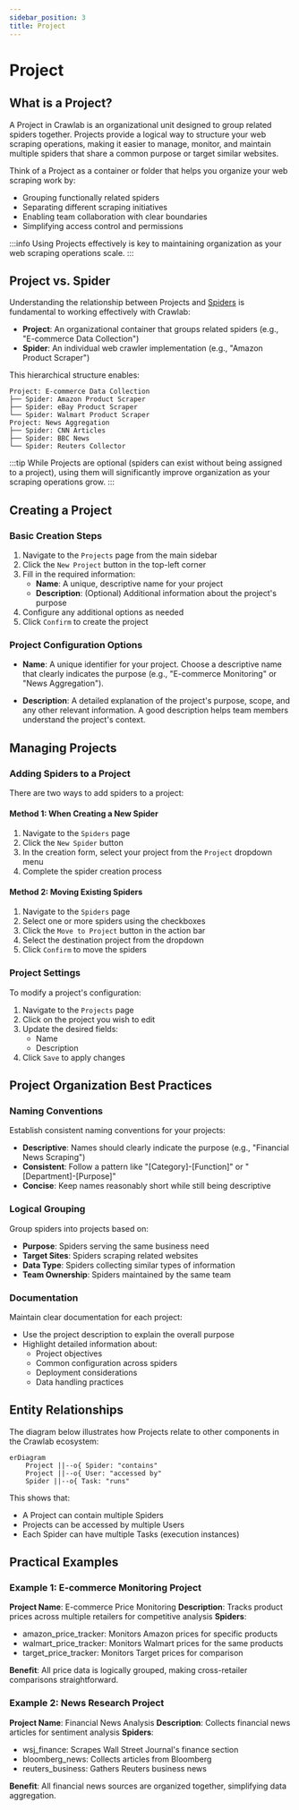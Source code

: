 ```yaml
---
sidebar_position: 3
title: Project
---
```


# Project

## What is a Project?

A Project in Crawlab is an organizational unit designed to group related spiders together. Projects provide a logical way to structure your web scraping operations, making it easier to manage, monitor, and maintain multiple spiders that share a common purpose or target similar websites.

Think of a Project as a container or folder that helps you organize your web scraping work by:
- Grouping functionally related spiders
- Separating different scraping initiatives
- Enabling team collaboration with clear boundaries
- Simplifying access control and permissions

:::info
Using Projects effectively is key to maintaining organization as your web scraping operations scale.
:::

## Project vs. Spider

Understanding the relationship between Projects and [Spiders](../spider/index.md) is fundamental to working effectively with Crawlab:

- **Project**: An organizational container that groups related spiders (e.g., "E-commerce Data Collection")
- **Spider**: An individual web crawler implementation (e.g., "Amazon Product Scraper")

This hierarchical structure enables:

```
Project: E-commerce Data Collection
├── Spider: Amazon Product Scraper
├── Spider: eBay Product Scraper
└── Spider: Walmart Product Scraper
Project: News Aggregation
├── Spider: CNN Articles
├── Spider: BBC News
└── Spider: Reuters Collector
```

:::tip
While Projects are optional (spiders can exist without being assigned to a project), using them will significantly improve organization as your scraping operations grow.
:::


## Creating a Project

### Basic Creation Steps

1. Navigate to the `Projects` page from the main sidebar
2. Click the `New Project` button in the top-left corner
3. Fill in the required information:
   - **Name**: A unique, descriptive name for your project
   - **Description**: (Optional) Additional information about the project's purpose
4. Configure any additional options as needed
5. Click `Confirm` to create the project

### Project Configuration Options

- **Name**: A unique identifier for your project. Choose a descriptive name that clearly indicates the purpose (e.g., "E-commerce Monitoring" or "News Aggregation").

- **Description**: A detailed explanation of the project's purpose, scope, and any other relevant information. A good description helps team members understand the project's context.

## Managing Projects

### Adding Spiders to a Project

There are two ways to add spiders to a project:

#### Method 1: When Creating a New Spider

1. Navigate to the `Spiders` page
2. Click the `New Spider` button
3. In the creation form, select your project from the `Project` dropdown menu
4. Complete the spider creation process

#### Method 2: Moving Existing Spiders

1. Navigate to the `Spiders` page
2. Select one or more spiders using the checkboxes
3. Click the `Move to Project` button in the action bar
4. Select the destination project from the dropdown
5. Click `Confirm` to move the spiders

### Project Settings

To modify a project's configuration:

1. Navigate to the `Projects` page
2. Click on the project you wish to edit
3. Update the desired fields:
   - Name
   - Description
4. Click `Save` to apply changes

## Project Organization Best Practices

### Naming Conventions

Establish consistent naming conventions for your projects:

- **Descriptive**: Names should clearly indicate the purpose (e.g., "Financial News Scraping")
- **Consistent**: Follow a pattern like "[Category]-[Function]" or "[Department]-[Purpose]"
- **Concise**: Keep names reasonably short while still being descriptive

### Logical Grouping

Group spiders into projects based on:

- **Purpose**: Spiders serving the same business need
- **Target Sites**: Spiders scraping related websites
- **Data Type**: Spiders collecting similar types of information
- **Team Ownership**: Spiders maintained by the same team

### Documentation

Maintain clear documentation for each project:

- Use the project description to explain the overall purpose
- Highlight detailed information about:
  - Project objectives
  - Common configuration across spiders
  - Deployment considerations
  - Data handling practices

## Entity Relationships

The diagram below illustrates how Projects relate to other components in the Crawlab ecosystem:

```mermaid
erDiagram
    Project ||--o{ Spider: "contains"
    Project ||--o{ User: "accessed by"
    Spider ||--o{ Task: "runs"
```

This shows that:
- A Project can contain multiple Spiders
- Projects can be accessed by multiple Users
- Each Spider can have multiple Tasks (execution instances)

## Practical Examples

### Example 1: E-commerce Monitoring Project

**Project Name**: E-commerce Price Monitoring
**Description**: Tracks product prices across multiple retailers for competitive analysis
**Spiders**:
- amazon_price_tracker: Monitors Amazon prices for specific products
- walmart_price_tracker: Monitors Walmart prices for the same products
- target_price_tracker: Monitors Target prices for comparison

**Benefit**: All price data is logically grouped, making cross-retailer comparisons straightforward.

### Example 2: News Research Project

**Project Name**: Financial News Analysis
**Description**: Collects financial news articles for sentiment analysis
**Spiders**:
- wsj_finance: Scrapes Wall Street Journal's finance section
- bloomberg_news: Collects articles from Bloomberg
- reuters_business: Gathers Reuters business news

**Benefit**: All financial news sources are organized together, simplifying data aggregation.
